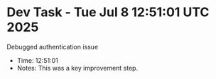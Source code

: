 # Dev Task - Tue Jul  8 12:51:01 UTC 2025
Debugged authentication issue
- Time: 12:51:01
- Notes: This was a key improvement step.
